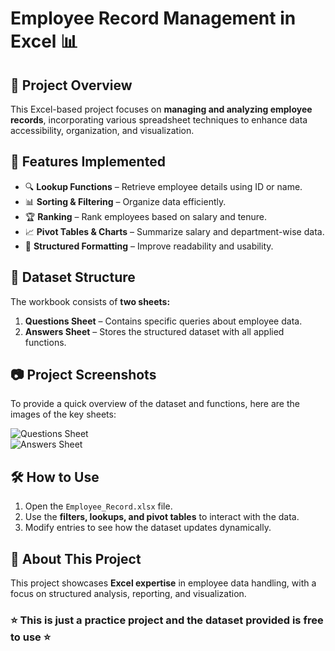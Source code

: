 # Employee Record Management in Excel 📊  

## 📌 Project Overview  
This Excel-based project focuses on **managing and analyzing employee records**, incorporating various spreadsheet techniques to enhance data accessibility, organization, and visualization.  

## 🚀 Features Implemented  
- 🔍 **Lookup Functions** – Retrieve employee details using ID or name.  
- 📊 **Sorting & Filtering** – Organize data efficiently.  
- 🏆 **Ranking** – Rank employees based on salary and tenure.  
- 📈 **Pivot Tables & Charts** – Summarize salary and department-wise data.  
- 🎨 **Structured Formatting** – Improve readability and usability.  

## 📂 Dataset Structure  
The workbook consists of **two sheets:**  
1. **Questions Sheet** – Contains specific queries about employee data.  
2. **Answers Sheet** – Stores the structured dataset with all applied functions.  

## 📷 Project Screenshots  
To provide a quick overview of the dataset and functions, here are the images of the key sheets:  

![Questions Sheet](Screenshots/Questions_Sheet.png)  
![Answers Sheet](Screenshots/Answers_Sheet.png)  

## 🛠 How to Use  
1. Open the `Employee_Record.xlsx` file.  
2. Use the **filters, lookups, and pivot tables** to interact with the data.  
3. Modify entries to see how the dataset updates dynamically.  

## 📜 About This Project  
This project showcases **Excel expertise** in employee data handling, with a focus on structured analysis, reporting, and visualization.  

### ⭐ This is just a practice project and the dataset provided is free to use ⭐  
